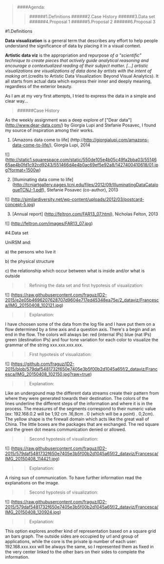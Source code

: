 >####Agenda:
>>######1.Definitions
>>######2.Case History
>>######3.Data set 
>>######4.Proposal 1
>>######5.Proposal 2
>>######6.Proposal 3

#1.Definitions

**Data visualization** is a general term that describes any effort to help people understand the significance of data by placing it in a visual context.

**Artistic data viz** is the appropriation and repurpose _of a "scientific" technique to create pieces that actively guide analytical reasoning and encourage a contextualized reading of their subject matter. [...] artistic visualizations are visualizations of data done by artists with the intent of making art._(credits to Artistic Data Visualization: Beyond Visual Analytics). It all starts from actual data which express their inner and deeply meaning, regardless of the exterior beauty.

As I am at my very first attempts, I tried to express the data in a simple and clear way...

>######Case History

As the weekly assignment was a deep explore of ["Dear data"] (http://www.dear-data.com/) by Giorgia Lupi and Stefanie Posavec, I found my source of inspiration among their works.

1) [Amazons data come to life]  (http://http://giorgialupi.com/amazons-data-come-to-life/), Giorgia Lupi, 2014

![] (http://static1.squarespace.com/static/550de105e4b05c49fa2bba03/5514665ae4b0fd1c92cd9243/551466d4e4b0ac69ef5e92a8/1427400410618/01.jpg?format=1500w)


2) [Illuminating data come to life] (http://tcnjartgallery.pages.tcnj.edu/files/2012/09/IlluminatingDataCatalogueTCNJ-1.pdf), Stefanie Posavec (co-author), 2013

![] (http://similardiversity.net/wp-content/uploads/2012/03/postcard-concept-5.jpg)


3) [Annual report] (http://feltron.com/FAR13_07.html), Nicholas Felton, 2013

![] (http://feltron.com/images/FAR13_07.jpg)


#4.Data set

UniRSM and:

a) the persons who live it

b) the physical structure

c) the relationship which occur between what is inside and/or what is outside

>>Refininig the data set and first hypotesis of visualization:

![] (https://raw.githubusercontent.com/fraguz/ID2-2015/e2e05b4696207628707d9604e717ed45348ea75e/2_dataviz/Francesca/IMG_20150408_102121.jpg)

>>Explanation: 

I have choosen some of the data from the log file and I have put them on a flow determined by a time axis and a question axis. There's a begin and an end in the flow. 
The colors will always be: red (internal IPs) blue (nat IPs) green (destination IPs) and four tone variation for each color to visualize the grammar of the string xxx.xxx.xxx.xxx.

>>First hypotesis of visualization:

![] (https://github.com/fraguz/ID2-2015/blob/579daf5481732f650e7405e3b5f00b2d1045a65f/2_dataviz/Francesca/IMG_20150408_102150.jpg?raw=true)

>>Explanation: 

Like an undergound map the different data streams create their pattern from where they were generated towards their destination. The colors of the lines underline the different steps of the information and where it is in the process. The measures of the segments correspond to their numeric value (ex: 192.168.0.2 will be 1,92 cm .16,8cm . 0 (which will be a point)  . 0,2cm). The yellow shape is the firewall domain which acts like the great wall of China. The little boxes are the packages that are exchanged. The red square and the green dot means communication denied or allowed.

>>Second hypotesis of visualization:

![] (https://raw.githubusercontent.com/fraguz/ID2-2015/579daf5481732f650e7405e3b5f00b2d1045a65f/2_dataviz/Francesca/IMG_20150408_114421.jpg)

>>Explanation: 

A rising sun of communication. To have further information read the explanations on the image.

>>Second hypotesis of visualization:

![] (https://raw.githubusercontent.com/fraguz/ID2-2015/579daf5481732f650e7405e3b5f00b2d1045a65f/2_dataviz/Francesca/IMG_20150408_120924.jpg)

>>Explanation: 

This option explores another kind of representation based on a square grid an bars graph. The outside sides are occupied by url and group of applications, while the core is the private ip number of each user: 192.168.xxx.xxx will be always the same, so I represented them as fixed in the very center linked to the other bars on their sides to complete the information.  
